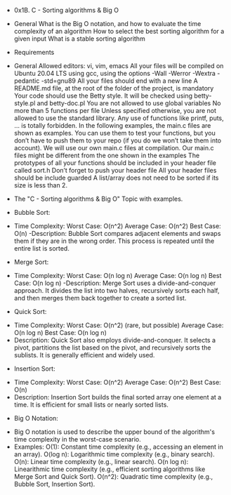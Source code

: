 - 0x1B. C - Sorting algorithms & Big O

* General
What is the Big O notation, and how to evaluate the time complexity of an algorithm
How to select the best sorting algorithm for a given input
What is a stable sorting algorithm

* Requirements
* General
Allowed editors: vi, vim, emacs
All your files will be compiled on Ubuntu 20.04 LTS using gcc, using the options -Wall -Werror -Wextra -pedantic -std=gnu89
All your files should end with a new line
A README.md file, at the root of the folder of the project, is mandatory
Your code should use the Betty style. It will be checked using betty-style.pl and betty-doc.pl
You are not allowed to use global variables
No more than 5 functions per file
Unless specified otherwise, you are not allowed to use the standard library. Any use of functions like printf, puts, … is totally forbidden.
In the following examples, the main.c files are shown as examples. You can use them to test your functions, but you don’t have to push them to your repo (if you do we won’t take them into account). We will use our own main.c files at compilation. Our main.c files might be different from the one shown in the examples
The prototypes of all your functions should be included in your header file called sort.h
Don’t forget to push your header file
All your header files should be include guarded
A list/array does not need to be sorted if its size is less than 2.

* The "C - Sorting algorithms & Big O" Topic with examples.

* Bubble Sort:

- Time Complexity:
Worst Case: O(n^2)
Average Case: O(n^2)
Best Case: O(n)
-Description: Bubble Sort compares adjacent elements and swaps them if they are in the wrong order. This process is repeated until the entire list is sorted.

* Merge Sort:

- Time Complexity:
Worst Case: O(n log n)
Average Case: O(n log n)
Best Case: O(n log n)
-Description: Merge Sort uses a divide-and-conquer approach. It divides the list into two halves, recursively sorts each half, and then merges them back together to create a sorted list.

* Quick Sort:

- Time Complexity:
Worst Case: O(n^2) (rare, but possible)
Average Case: O(n log n)
Best Case: O(n log n)
- Description: Quick Sort also employs divide-and-conquer. It selects a pivot, partitions the list based on the pivot, and recursively sorts the sublists. It is generally efficient and widely used.

* Insertion Sort:

- Time Complexity:
Worst Case: O(n^2)
Average Case: O(n^2)
Best Case: O(n)
- Description: Insertion Sort builds the final sorted array one element at a time. It is efficient for small lists or nearly sorted lists.

* Big O Notation:

- Big O notation is used to describe the upper bound of the algorithm's time complexity in the worst-case scenario.
- Examples:
O(1): Constant time complexity (e.g., accessing an element in an array).
O(log n): Logarithmic time complexity (e.g., binary search).
O(n): Linear time complexity (e.g., linear search).
O(n log n): Linearithmic time complexity (e.g., efficient sorting algorithms like Merge Sort and Quick Sort).
O(n^2): Quadratic time complexity (e.g., Bubble Sort, Insertion Sort).
